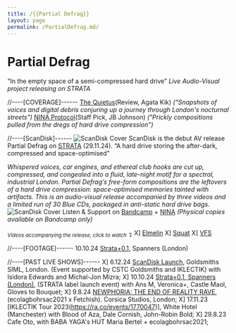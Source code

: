 ```yaml
---
title: /{{Partial Defrag}}
layout: page
permalink: /PartialDefrag.md/
---
```


# Partial Defrag
“In the empty space of a semi-compressed hard drive”
*Live Audio-Visual project releasing on STRATA*

//----[COVERAGE]------
[The Quietus](https://thequietus.com/quietus-reviews/partial-defrag-scandisk-review/)(Review, Agata Kik)
*("Snapshots of voices and digital debris conjuring up a journey through London's nocturnal streets")*
[NINA Protocol](https://www.ninaprotocol.com/releases/partial-defrag-scandisk)(Staff Pick, JB Johnson)
*("Prickly compositions pulled from the dregs of hard drive compression")*

//----[ScanDisk]------
<img alt="ScanDisk Cover" class="centered-image" src="/vlp1602.github.io/images/scanDiskCover.jpg" />
ScanDisk is the debut AV release Partial Defrag on [STRATA](https://www.instagram.com/strata.edition/) (29.11.24). 
“A hard drive storing the after-dark, compressed and space-optimised"

*Whispered voices, car engines, and ethereal club hooks are cut up, compressed, and congealed into a fluid, late-night motif for a spectral, industrial London. Partial Defrag’s free-form compositions are the leftovers of a hard drive compression: space-optimised memories tainted with artifacts.
This is an audio-visual release accompanied by three videos and a limited run of 30 Blue CDs, packaged in anti-static hard drive bags.*
<img alt="ScanDisk Cover" class="centered-image" src="/vlp1602.github.io/images/ScanDiskCD.jpg" />
Listen & Support on [Bandcamp](https://strataedition.bandcamp.com/album/scandisk) + [NINA](https://www.ninaprotocol.com/articles/partial-defrag-scandisk) *(Physical copies available on Bandcamp only)*

<sub>*Videos accompanying the release, click to watch ↴*</sub> 
 X] [Elmelin](youtu.be/npcC32gz2KQ)
 X] [Squat](youtu.be/mrEraBWjmkA)
 X] [VFS](youtu.be/3WujZG_iTCk)

//----[FOOTAGE]------
10.10.24 [Strata+0.1](https://youtu.be/S_Df2o6p2D4?si=6iOVR2Pu76hxkHmr), Spanners (London)

//----[PAST LIVE SHOWS]------
 X] 6.12.24 [ScanDisk Launch](https://ra.co/events/2051306), Goldsmiths SIML, London. (Event supported by CSTC Goldsmiths and IKLECTIK) with Isidora Edwards and Michal-Jon Mizra;
 X] 10.10.24 [Strata+0.1, Spanners (London)](https://ra.co/events/1969763), (STRATA label launch event) with Ans M, Veronica+, Castle Maol, Gloves to Bouquet;
 X] 9.8.24 [NEWPHORIA: THE END OF REALITY RAVE](https://ra.co/events/1862444), (ecolagbohrsac2021 x Fetchish). Corsica Studios, London;
 X] 17.11.23 [IKLECTIK Tour 2023(https://ra.co/events/1770047)], White Hotel (Manchester) with Blood of Aza, Dale Cornish, John-Robin Bold;
 X] 29.8.23 Cafe Oto, with BABA YAGA's HUT Maria Bertel + ecolagbohrsac2021;


